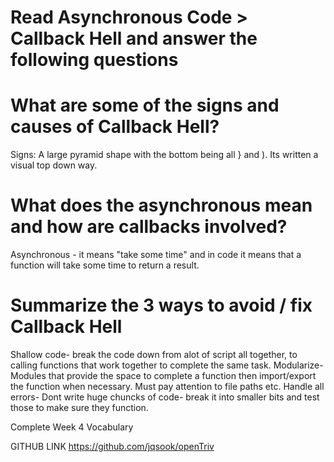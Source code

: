 # Read Asynchronous Code > Callback Hell and answer the following questions

# What are some of the signs and causes of Callback Hell?

Signs: A large pyramid shape with the bottom being all } and ). Its written a visual top down way.

# What does the asynchronous mean and how are callbacks involved?

Asynchronous - it means "take some time" and in code it means that a function will take some time to return a result.

# Summarize the 3 ways to avoid / fix Callback Hell

Shallow code- break the code down from alot of script all together, to calling functions that work together to complete the same task.
Modularize- Modules that provide the space to complete a function then import/export the function when necessary. Must pay attention to file paths etc.
Handle all errors- Dont write huge chuncks of code- break it into smaller bits and test those to make sure they function.

Complete Week 4 Vocabulary

GITHUB LINK
https://github.com/jqsook/openTriv
